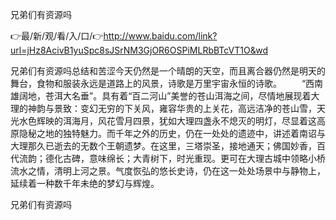 兄弟们有资源吗

👉最/新/观/看/入/口/👉http://www.baidu.com/link?url=jHz8AcivB1yuSpc8sJSrNM3GjOR6OSPiMLRbBTcVT1O&wd

兄弟们有资源吗总结和苦涩今天仍然是一个晴朗的天空，而且离合器仍然是明天的舞台，食物和服装永远是道路上的风景，诗歌是万里宇宙永恒的诗歌。
　　“西南雄阔地，苍洱大名垂”。具有着“百二河山”美誉的苍山洱海之间，尽情地展现着大理的神韵与景致：变幻无穷的下关风，雍容华贵的上关花，高远洁净的苍山雪，天光水色辉映的洱海月，风花雪月四景，犹如大理四盏永不熄灭的明灯，尽显着这高原隐秘之地的独特魅力。而千年之外的历史，仍在一处处的遗迹中，讲述着南诏与大理那久已逝去的无数个王朝遗梦。在这里，三塔崇圣，接地通天；佛国妙香，百代流韵；德化古碑，意味绵长；大青树下，时光重现。更可在大理古城中领略小桥流水之情，清明上河之景。气度恢弘的悠长史诗，仍在这一处处场景中与静物上，延续着一种数千年未绝的梦幻与辉煌。


兄弟们有资源吗
